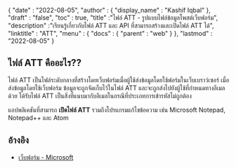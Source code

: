 {
  "date" : "2022-08-05",
  "author" : {
    "display_name" : "Kashif Iqbal"
},
  "draft" : "false",
  "toc" : true,
  "title" :"ไฟล์ ATT - รูปแบบไฟล์ข้อมูลโพสต์เว็บฟอร์ม",
  "description" :"เรียนรู้เกี่ยวกับไฟล์ ATT และ API ที่สามารถสร้างและเปิดไฟล์ ATT ได้",
  "linktitle" : "ATT",
  "menu" : {
    "docs" : {
      "parent" : "web"
}
},
  "lastmod" : "2022-08-05"
}

## ไฟล์ ATT คืออะไร??

ไฟล์ ATT เป็นไฟล์ระดับกลางที่สร้างโดยเว็บฟอร์มเมื่อผู้ใช้ส่งข้อมูลโดยใช้ฟอร์มในเว็บเบราว์เซอร์ เมื่อส่งข้อมูลโดยใช้เว็บฟอร์ม ข้อมูลจะถูกจัดเก็บไว้ในไฟล์ ATT และจะถูกส่งไปยังผู้ใช้ที่กำหนดทางอีเมลด้วย ได้รับไฟล์ ATT เป็นสิ่งที่แนบมากับอีเมลในกรณีที่ประเภทการเข้ารหัสไม่ถูกต้อง

แอปพลิเคชันที่สามารถ **เปิดไฟล์ ATT** รวมถึงโปรแกรมแก้ไขข้อความ เช่น Microsoft Notepad, Notepad++ และ Atom

## อ้างอิง

* [เว็บฟอร์ม - Microsoft](https://learn.microsoft.com/en-us/aspnet/web-forms/what-is-web-forms)

